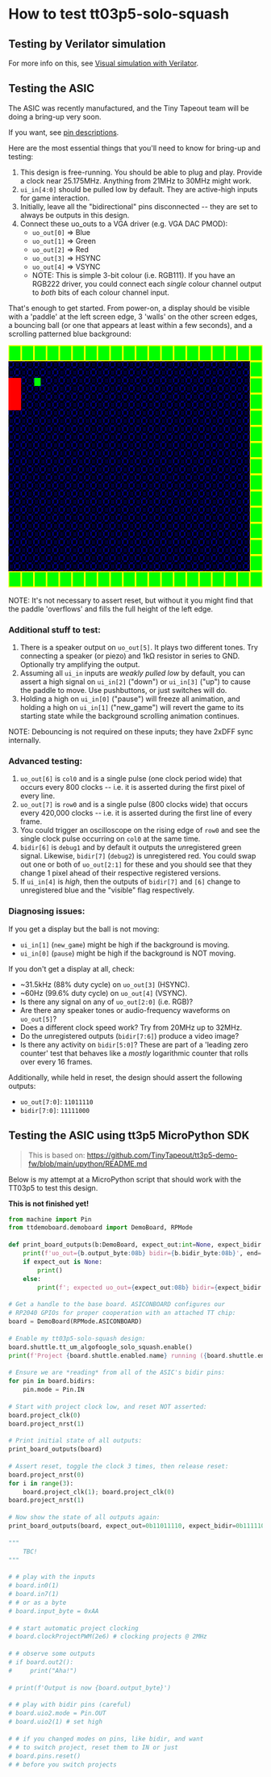 # How to test tt03p5-solo-squash

## Testing by Verilator simulation

For more info on this, see [Visual simulation with Verilator](https://github.com/algofoogle/solo_squash#visual-simulation-with-verilator).


## Testing the ASIC

The ASIC was recently manufactured, and the Tiny Tapeout team will be doing a bring-up very soon.

If you want, see [pin descriptions](https://github.com/algofoogle/tt03p5-solo-squash/blob/163eb866e6f9eb7d51b215f075e0b5d8e652645a/info.yaml#L116-L145).

Here are the most essential things that you'll need to know for bring-up and testing:

1.  This design is free-running. You should be able to plug and play. Provide a clock near 25.175MHz. Anything from 21MHz to 30MHz might work.
2.  `ui_in[4:0]` should be pulled low by default. They are active-high inputs for game interaction.
3.  Initially, leave all the "bidirectional" pins disconnected -- they are set to always  be outputs in this design.
4.  Connect these uo_outs to a VGA driver (e.g. VGA DAC PMOD):
    *   `uo_out[0]` => Blue
    *   `uo_out[1]` => Green
    *   `uo_out[2]` => Red
    *   `uo_out[3]` => HSYNC
    *   `uo_out[4]` => VSYNC
    *   NOTE: This is simple 3-bit colour (i.e. RGB111). If you have an RGB222 driver, you could connect each *single* colour channel output to *both* bits of each colour channel input.

That's enough to get started. From power-on, a display should be visible with a 'paddle' at the left screen edge, 3 'walls' on the other screen edges, a bouncing ball (or one that appears at least within a few seconds), and a scrolling patterned blue background:

<img src="./new-game-screen.png" width="640" height="480" alt="Initial game screen" />

NOTE: It's not necessary to assert reset, but without it you might find that the paddle 'overflows' and fills the full height of the left edge.

### Additional stuff to test:

1.  There is a speaker output on `uo_out[5]`. It plays two different tones. Try connecting a speaker (or piezo) and 1k&ohm; resistor in series to GND. Optionally try amplifying the output.
2.  Assuming all `ui_in` inputs are *weakly pulled low* by default, you can assert a high signal on `ui_in[2]` ("down") or `ui_in[3]` ("up") to cause the paddle to move. Use pushbuttons, or just switches will do.
3.  Holding a high on `ui_in[0]` ("pause") will freeze all animation, and holding a high on `ui_in[1]` ("new_game") will revert the game to its starting state while the background scrolling animation continues.

NOTE: Debouncing is not required on these inputs; they have 2xDFF sync internally.

### Advanced testing:

1.  `uo_out[6]` is `col0` and is a single pulse (one clock period wide) that occurs every 800 clocks -- i.e. it is asserted during the first pixel of every line.
2.  `uo_out[7]` is `row0` and is a single pulse (800 clocks wide) that occurs every 420,000 clocks -- i.e. it is asserted during the first line of every frame.
3.  You could trigger an oscilloscope on the rising edge of `row0` and see the single clock pulse occurring on `col0` at the same time.
4.  `bidir[6]` is `debug1` and by default it outputs the *un*registered green signal. Likewise, `bidir[7]` (`debug2`) is unregistered red. You could swap out one or both of `uo_out[2:1]` for these and you should see that they change 1 pixel ahead of their respective registered versions.
5.  If `ui_in[4]` is *high*, then the outputs of `bidir[7]` and `[6]` change to unregistered blue and the "visible" flag respectively.

### Diagnosing issues:

If you get a display but the ball is not moving:
*   `ui_in[1]` (`new_game`) might be high if the background is moving.
*   `ui_in[0]` (`pause`) might be high if the background is NOT moving.

If you don't get a display at all, check:
*   ~31.5kHz (88% duty cycle) on `uo_out[3]` (HSYNC).
*   ~60Hz (99.6% duty cycle) on `uo_out[4]` (VSYNC).
*   Is there any signal on any of `uo_out[2:0]` (i.e. RGB)?
*   Are there any speaker tones or audio-frequency waveforms on `uo_out[5]`?
*   Does a different clock speed work? Try from 20MHz up to 32MHz.
*   Do the *un*registered outputs (`bidir[7:6]`) produce a video image?
*   Is there any activity on `bidir[5:0]`? These are part of a 'leading zero counter' test that behaves like a *mostly* logarithmic counter that rolls over every 16 frames.

Additionally, while held in reset, the design should assert the following outputs:
*   `uo_out[7:0]`: `11011110`
*   `bidir[7:0]`: `11111000`


## Testing the ASIC using tt3p5 MicroPython SDK

> This is based on: https://github.com/TinyTapeout/tt3p5-demo-fw/blob/main/upython/README.md

Below is my attempt at a MicroPython script that should work with the TT03p5 to test this design.

**This is not finished yet!**

```python
from machine import Pin
from ttdemoboard.demoboard import DemoBoard, RPMode

def print_board_outputs(b:DemoBoard, expect_out:int=None, expect_bidir:int=None):
    print(f'uo_out={b.output_byte:08b} bidir={b.bidir_byte:08b}', end='')
    if expect_out is None:
        print()
    else:
        print(f'; expected uo_out={expect_out:08b} bidir={expect_bidir:08b}')

# Get a handle to the base board. ASICONBOARD configures our
# RP2040 GPIOs for proper cooperation with an attached TT chip:
board = DemoBoard(RPMode.ASICONBOARD)

# Enable my tt03p5-solo-squash design:
board.shuttle.tt_um_algofoogle_solo_squash.enable()
print(f'Project {board.shuttle.enabled.name} running ({board.shuttle.enabled.repo})')

# Ensure we are *reading* from all of the ASIC's bidir pins:
for pin in board.bidirs:
    pin.mode = Pin.IN

# Start with project clock low, and reset NOT asserted:
board.project_clk(0)
board.project_nrst(1)

# Print initial state of all outputs:
print_board_outputs(board)

# Assert reset, toggle the clock 3 times, then release reset:
board.project_nrst(0)
for i in range(3):
    board.project_clk(1); board.project_clk(0)
board.project_nrst(1)

# Now show the state of all outputs again:
print_board_outputs(board, expect_out=0b11011110, expect_bidir=0b11111000)

"""
    TBC!
"""

# # play with the inputs
# board.in0(1)
# board.in7(1)
# # or as a byte
# board.input_byte = 0xAA

# # start automatic project clocking
# board.clockProjectPWM(2e6) # clocking projects @ 2MHz

# # observe some outputs
# if board.out2():
#     print("Aha!")

# print(f'Output is now {board.output_byte}')

# # play with bidir pins (careful)
# board.uio2.mode = Pin.OUT
# board.uio2(1) # set high

# # if you changed modes on pins, like bidir, and want 
# # to switch project, reset them to IN or just
# board.pins.reset() 
# # before you switch projects

```


